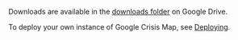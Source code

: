 Downloads are available in the [downloads folder](https://drive.google.com/#folders/0Bx3lspqM75QyUm45VjAzal83N0E) on Google Drive.

To deploy your own instance of Google Crisis Map, see [Deploying](Deploying.md).